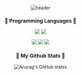 <div align="center">

![header](https://capsule-render.vercel.app/api?type=waving&color=B0C4DE&height=300&section=header&text=Hye-In's%20GitHub&fontSize=70&fontColor=FFFFFF)
  
### 🌱 Programming Languages 🌱
<img src="https://img.shields.io/badge/Verilog-02D8B4?style=flat-square&logo=Verilog&logoColor=white"/></a>
<img src="https://img.shields.io/badge/VHDL-75BAFF?style=flat-square&logo=VHDL&logoColor=white"/></a>

<img src="https://img.shields.io/badge/Python-3766AB?style=flat-square&logo=Python&logoColor=white"/></a> 
<img src="https://img.shields.io/badge/C-A8B8CC?style=flat-square&logo=C&logoColor=white"/></a>
<img src="https://img.shields.io/badge/C++-00599C?style=flat-square&logo=C%2B%2B&logoColor=white"/></a>

<!--
### 🌱 Tool 🌱
<img src="https://img.shields.io/badge/Quartus-02D8B4?style=flat-square&logo=Quartus&logoColor=white"/></a>

### 🔭Graduate school Laboratory🔭 
### Artificial Intelligence Hardware
#### Hardware Design & State Machine Design
#### Handshake Protocol
#### Timing Diagram
#### * Hardware Acclerator & Memory interface
#### * Solve Memory Interface Bottleneck
#### * Matrix Multiplication Calculate

##### * Data Prefetcher
##### * Quartus, Questasim Simulation Tool & Modelsim
##### * Single Buffer(DDR SDRAM)
##### * MMU(Matrix Multiplication Unit) - RCU & ISM & PB & OSM & MAC
###### * MAC Calculation
###### * FPGA(Arria10 Board)
###### * Gate level Simulation & RTL Simulation
###### * GOPS(Measure latency)
-->
### 💫 My Github Stats 💫
![Anurag's GitHub stats](https://github-readme-stats.vercel.app/api?username=hyeinlee725&show_icons=true&theme=buefy)s
</div>

<!--
**hyeinlee725/hyeinlee725** is a ✨ _special_ ✨ repository because its `README.md` (this file) appears on your GitHub profile.
Here are some ideas to get you started:
- 🔭 I’m currently working on ...
- 🌱 I’m currently learning ...
- 👯 I’m looking to collaborate on ...
- 🤔 I’m looking for help with ...
- 💬 Ask me about ...
- 📫 How to reach me: ...
- 😄 Pronouns: ...
- ⚡ Fun fact: ...
-->
